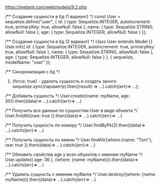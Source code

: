 https://metanit.com/web/nodejs/9.2.php



/** Создание сущности в бд (1 вариант) */
const User = sequelize.define("user", {
  id: {
    type: Sequelize.INTEGER,
    autoIncrement: true,
    primaryKey: true,
    allowNull: false
  },
  name: {
    type: Sequelize.STRING,
    allowNull: false
  },
  age: {
    type: Sequelize.INTEGER,
    allowNull: false
  }
});

/** Создание сущности в бд (2 вариант) */
class User extends Model {}
User.init({
  id: {
    type: Sequelize.INTEGER,
    autoIncrement: true,
    primaryKey: true,
    allowNull: false
  },
  name: {
    type: Sequelize.STRING,
    allowNull: false
  },
  age: {
    type: Sequelize.INTEGER,
    allowNull: false
  }
}, {
  sequelize,
  modelName: "user"
});


/** Синхронизация с бд */
1) {force: true} - удалить сущность и создать заного
sequelize.sync(параметр).then((result) => ...).catch((err)=> ...);



/** Добавить сущность */
User.create({name: myName, age: 30}).then((data)=> ...).catch((err)=> ...)

/** Получить все данные по сущностям User в виде объекта */
User.findAll({raw: true }).then((data)=> ...).catch((err)=> ...)

/** Получить сущность по номеру */
User.findByPk(2).then((data)=> ...).catch((err)=> ...)

/** Получить сущность по имени */
User.findAll({where:{name: "Tom"}, raw: true }).then((data)=> ...).catch((err)=> ...)

/** Обновить свойства age у всех объектов с именем myName */
User.update({ age: 36 }, {where: {name: myName}}).then((data)=> ...).catch((err)=> ...)

/** Удалить сущность c именем myName */
User.destroy({where: {name: myName}}).then((data)=> ...).catch((err)=> ...)
<!--stackedit_data:
eyJoaXN0b3J5IjpbMTI4OTYxMjQyN119
-->